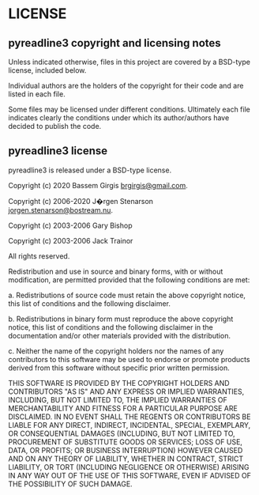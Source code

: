 # LICENSE

## pyreadline3 copyright and licensing notes

Unless indicated otherwise, files in this project are covered by a BSD-type
license, included below.

Individual authors are the holders of the copyright for their code and are
listed in each file.

Some files may be licensed under different conditions. Ultimately each file 
indicates clearly the conditions under which its author/authors have 
decided to publish the code.

## pyreadline3 license

pyreadline3 is released under a BSD-type license.

Copyright (c) 2020 Bassem Girgis <brgirgis@gmail.com>.

Copyright (c) 2006-2020 J�rgen Stenarson <jorgen.stenarson@bostream.nu>.

Copyright (c) 2003-2006 Gary Bishop

Copyright (c) 2003-2006 Jack Trainor

All rights reserved.

Redistribution and use in source and binary forms, with or without
modification, are permitted provided that the following conditions are met:

a. Redistributions of source code must retain the above copyright notice,
     this list of conditions and the following disclaimer.

b. Redistributions in binary form must reproduce the above copyright
     notice, this list of conditions and the following disclaimer in the
     documentation and/or other materials provided with the distribution.

c. Neither the name of the copyright holders nor the names of any
     contributors to this software may be used to endorse or promote products
     derived from this software without specific prior written permission.


THIS SOFTWARE IS PROVIDED BY THE COPYRIGHT HOLDERS AND CONTRIBUTORS "AS IS"
AND ANY EXPRESS OR IMPLIED WARRANTIES, INCLUDING, BUT NOT LIMITED TO, THE
IMPLIED WARRANTIES OF MERCHANTABILITY AND FITNESS FOR A PARTICULAR PURPOSE
ARE DISCLAIMED. IN NO EVENT SHALL THE REGENTS OR CONTRIBUTORS BE LIABLE FOR
ANY DIRECT, INDIRECT, INCIDENTAL, SPECIAL, EXEMPLARY, OR CONSEQUENTIAL
DAMAGES (INCLUDING, BUT NOT LIMITED TO, PROCUREMENT OF SUBSTITUTE GOODS OR
SERVICES; LOSS OF USE, DATA, OR PROFITS; OR BUSINESS INTERRUPTION) HOWEVER
CAUSED AND ON ANY THEORY OF LIABILITY, WHETHER IN CONTRACT, STRICT
LIABILITY, OR TORT (INCLUDING NEGLIGENCE OR OTHERWISE) ARISING IN ANY WAY
OUT OF THE USE OF THIS SOFTWARE, EVEN IF ADVISED OF THE POSSIBILITY OF SUCH
DAMAGE.
